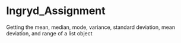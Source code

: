 # Ingryd_Assignment
Getting the mean, median, mode, variance, standard deviation, mean deviation, and range of a list object
